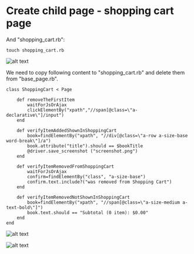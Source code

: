 # Create child page - shopping cart page

And "shopping_cart.rb":

`touch shopping_cart.rb`

![alt text](https://raw.githubusercontent.com/hy1984427/BDD-with-PageObject/master/images/CreateShoppingCartRB.png "Create shopping_cart.rb")

We need to copy following content to "shopping_cart.rb" and delete them from "base_page.rb".

<pre><code>class ShoppingCart < Page

	def removeTheFirstItem
		waitForJsOrAjax
		clickElementBy("xpath","//span[@class=\"a-declarative\"]/input")
	end

	def verifyItemAddedShownInShoppingCart
		book=findElementBy("xpath", "//div[@class=\"a-row a-size-base word-break\"]/a")
		book.attribute("title").should == $bookTitle
		@driver.save_screenshot ("screenshot.png")
	end

	def verifyItemRemovedFromShoppingCart
		waitForJsOrAjax
		confirm=findElementBy("class", "a-size-base")
		confirm.text.include?("was removed from Shopping Cart")
	end

	def verifyItemRemovedNotShownInShoppingCart
		book=findElementBy("xpath", "//span[@class=\"a-size-medium a-text-bold\"]")
		book.text.should == "Subtotal (0 item): $0.00"
	end
end
</pre></code>

![alt text](https://raw.githubusercontent.com/hy1984427/BDD-with-PageObject/master/images/EditShoppingCartRB.png "Edit shopping_cart.rb")

![alt text](https://raw.githubusercontent.com/hy1984427/BDD-with-PageObject/master/images/EditShoppingCartRBBasePageRB.png "Remove methods from base_page.rb")
